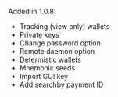 Added in 1.0.8:

- Tracking (view only) wallets
- Private keys
- Change password option
- Remote daemon option
- Determistic wallets
- Mnemonic seeds
- Import GUI key
- Add searchby payment ID
